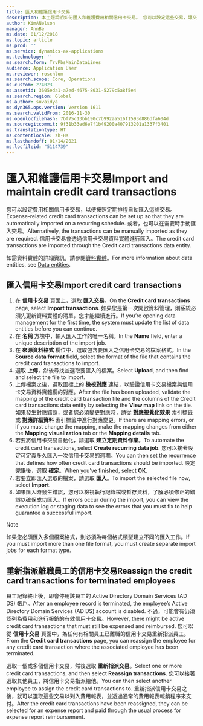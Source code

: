 ```yaml
---
title: 匯入和維護信用卡交易
description: 本主題說明如何匯入和維護費用相關信用卡交易。 您可以設定這些交易，讓交易按照週期性排程自動進行匯入，也可以在需要時手動匯入這些交易。
author: KimANelson
manager: AnnBe
ms.date: 01/12/2018
ms.topic: article
ms.prod: ''
ms.service: dynamics-ax-applications
ms.technology: ''
ms.search.form: TrvPbsMainDataLines
audience: Application User
ms.reviewer: roschlom
ms.search.scope: Core, Operations
ms.custom: 274023
ms.assetid: 3605eda1-a7ed-4675-8031-5279c5a8f5e4
ms.search.region: Global
ms.author: suvaidya
ms.dyn365.ops.version: Version 1611
ms.search.validFrom: 2016-11-30
ms.openlocfilehash: 7bf75c13bb190c7b992aa516f1593d886dfa604d
ms.sourcegitcommit: 9f31b33ed6e7f1b49200a407913201a1337f3401
ms.translationtype: HT
ms.contentlocale: zh-HK
ms.lasthandoff: 01/14/2021
ms.locfileid: "5114739"
---
```

# <a name="import-and-maintain-credit-card-transactions"></a><span data-ttu-id="46e4c-104">匯入和維護信用卡交易</span><span class="sxs-lookup"><span data-stu-id="46e4c-104">Import and maintain credit card transactions</span></span>

<span data-ttu-id="46e4c-105">您可以設定費用相關信用卡交易，以便按照定期排程自動匯入這些交易。</span><span class="sxs-lookup"><span data-stu-id="46e4c-105">Expense-related credit card transactions can be set up so that they are automatically imported on a recurring schedule.</span></span> <span data-ttu-id="46e4c-106">或者，也可以在需要時手動匯入交易。</span><span class="sxs-lookup"><span data-stu-id="46e4c-106">Alternatively, the transactions can be manually imported as they are required.</span></span> <span data-ttu-id="46e4c-107">信用卡交易會透過信用卡交易資料實體進行匯入。</span><span class="sxs-lookup"><span data-stu-id="46e4c-107">The credit card transactions are imported through the Credit card transactions data entity.</span></span>

<span data-ttu-id="46e4c-108">如需資料實體的詳細資訊，請參閱[資料實體](https://docs.microsoft.com/dynamics365/fin-ops-core/dev-itpro/data-entities/data-entities)。</span><span class="sxs-lookup"><span data-stu-id="46e4c-108">For more information about data entities, see [Data entities](https://docs.microsoft.com/dynamics365/fin-ops-core/dev-itpro/data-entities/data-entities).</span></span>

## <a name="import-credit-card-transactions"></a><span data-ttu-id="46e4c-109">匯入信用卡交易</span><span class="sxs-lookup"><span data-stu-id="46e4c-109">Import credit card transactions</span></span>

1. <span data-ttu-id="46e4c-110">在 **信用卡交易** 頁面上，選取 **匯入交易**。</span><span class="sxs-lookup"><span data-stu-id="46e4c-110">On the **Credit card transactions** page, select **Import transactions**.</span></span> <span data-ttu-id="46e4c-111">如果您是第一次開啟資料管理，則系統必須先更新資料實體的清單，您才能繼續進行。</span><span class="sxs-lookup"><span data-stu-id="46e4c-111">If you’re opening data management for the first time, the system must update the list of data entities before you can continue.</span></span>
2. <span data-ttu-id="46e4c-112">在 **名稱** 方塊中，輸入匯入工作的唯一名稱。</span><span class="sxs-lookup"><span data-stu-id="46e4c-112">In the **Name** field, enter a unique description of the import job.</span></span>
3. <span data-ttu-id="46e4c-113">在 **來源資料格式** 欄位中，選取包含要匯入之信用卡交易的檔案格式。</span><span class="sxs-lookup"><span data-stu-id="46e4c-113">In the **Source data format** field, select the format of the file that contains the credit card transactions to import.</span></span>
4. <span data-ttu-id="46e4c-114">選取 **上傳**，然後尋找並選取要匯入的檔案。</span><span class="sxs-lookup"><span data-stu-id="46e4c-114">Select **Upload**, and then find and select the file to import.</span></span>
5. <span data-ttu-id="46e4c-115">上傳檔案之後，選取圖標上的 **檢視對應** 連結，以驗證信用卡交易檔案與信用卡交易資料實體欄的對應。</span><span class="sxs-lookup"><span data-stu-id="46e4c-115">After the file has been uploaded, validate the mapping of the credit card transaction file and the columns of the Credit card transactions data entity by selecting the **View map** link on the tile.</span></span> <span data-ttu-id="46e4c-116">如果發生對應錯誤，或者您必須變更對應時，請從 **對應視覺化效果** 索引標籤或 **對應詳細資料** 索引標籤中進行對應變更。</span><span class="sxs-lookup"><span data-stu-id="46e4c-116">If there are mapping errors, or if you must change the mapping, make the mapping changes from either the **Mapping visualization** tab or the **Mapping details** tab.</span></span>
6. <span data-ttu-id="46e4c-117">若要將信用卡交易自動化，請選取 **建立定期資料作業**。</span><span class="sxs-lookup"><span data-stu-id="46e4c-117">To automate the credit card transactions, select **Create recurring data job**.</span></span> <span data-ttu-id="46e4c-118">您可以接著設定可定義多久匯入一次信用卡交易的週期。</span><span class="sxs-lookup"><span data-stu-id="46e4c-118">You can then set the recurrence that defines how often credit card transactions should be imported.</span></span> <span data-ttu-id="46e4c-119">設定完畢後，選取 **確定**。</span><span class="sxs-lookup"><span data-stu-id="46e4c-119">When you’ve finished, select **OK**.</span></span>
7. <span data-ttu-id="46e4c-120">若要立即匯入選取的檔案，請選取 **匯入**。</span><span class="sxs-lookup"><span data-stu-id="46e4c-120">To import the selected file now, select **Import**.</span></span>
8. <span data-ttu-id="46e4c-121">如果匯入時發生錯誤，您可以檢視執行記錄檔或暫存資料，了解必須修正的錯誤以確保成功匯入。</span><span class="sxs-lookup"><span data-stu-id="46e4c-121">If errors occur during the import, you can view the execution log or staging data to see the errors that you must fix to help guarantee a successful import.</span></span>

> [!NOTE]
> <span data-ttu-id="46e4c-122">如果您必須匯入多個檔案格式，則必須為每個格式類型建立不同的匯入工作。</span><span class="sxs-lookup"><span data-stu-id="46e4c-122">If you must import more than one file format, you must create separate import jobs for each format type.</span></span>

## <a name="reassign-the-credit-card-transactions-for-terminated-employees"></a><span data-ttu-id="46e4c-123">重新指派離職員工的信用卡交易</span><span class="sxs-lookup"><span data-stu-id="46e4c-123">Reassign the credit card transactions for terminated employees</span></span>

<span data-ttu-id="46e4c-124">員工記錄終止後，即會停用該員工的 Active Directory Domain Services (AD DS) 帳戶。</span><span class="sxs-lookup"><span data-stu-id="46e4c-124">After an employee record is terminated, the employee’s Active Directory Domain Services (AD DS) account is disabled.</span></span> <span data-ttu-id="46e4c-125">不過，可能會有仍須認列為費用和進行報銷的有效信用卡交易。</span><span class="sxs-lookup"><span data-stu-id="46e4c-125">However, there might be active credit card transactions that must still be expensed and reimbursed.</span></span> <span data-ttu-id="46e4c-126">您可以從 **信用卡交易** 頁面中，為任何有相關員工已離職的信用卡交易重新指派員工。</span><span class="sxs-lookup"><span data-stu-id="46e4c-126">From the **Credit card transactions** page, you can reassign the employee for any credit card transaction where the associated employee has been terminated.</span></span>

<span data-ttu-id="46e4c-127">選取一個或多個信用卡交易，然後選取 **重新指派交易**。</span><span class="sxs-lookup"><span data-stu-id="46e4c-127">Select one or more credit card transactions, and then select **Reassign transactions**.</span></span> <span data-ttu-id="46e4c-128">您可以接著選取其他員工，將信用卡交易指派給他。</span><span class="sxs-lookup"><span data-stu-id="46e4c-128">You can then select another employee to assign the credit card transactions to.</span></span> <span data-ttu-id="46e4c-129">重新指派信用卡交易之後，就可以選取這些交易以列入費用報表，並透過通常的費用報表報銷程序來支付。</span><span class="sxs-lookup"><span data-stu-id="46e4c-129">After the credit card transactions have been reassigned, they can be selected for an expense report and paid through the usual process for expense report reimbursement.</span></span>
